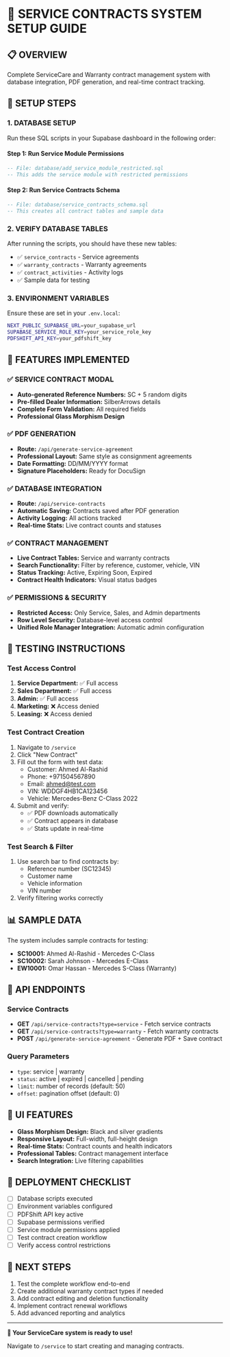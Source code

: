 # 🚀 SERVICE CONTRACTS SYSTEM SETUP GUIDE

## 📋 OVERVIEW
Complete ServiceCare and Warranty contract management system with database integration, PDF generation, and real-time contract tracking.

## 🔧 SETUP STEPS

### 1. DATABASE SETUP
Run these SQL scripts in your Supabase dashboard in the following order:

#### Step 1: Run Service Module Permissions
```sql
-- File: database/add_service_module_restricted.sql
-- This adds the service module with restricted permissions
```

#### Step 2: Run Service Contracts Schema  
```sql
-- File: database/service_contracts_schema.sql
-- This creates all contract tables and sample data
```

### 2. VERIFY DATABASE TABLES
After running the scripts, you should have these new tables:
- ✅ `service_contracts` - Service agreements
- ✅ `warranty_contracts` - Warranty agreements  
- ✅ `contract_activities` - Activity logs
- ✅ Sample data for testing

### 3. ENVIRONMENT VARIABLES
Ensure these are set in your `.env.local`:
```bash
NEXT_PUBLIC_SUPABASE_URL=your_supabase_url
SUPABASE_SERVICE_ROLE_KEY=your_service_role_key
PDFSHIFT_API_KEY=your_pdfshift_key
```

## 🎯 FEATURES IMPLEMENTED

### ✅ SERVICE CONTRACT MODAL
- **Auto-generated Reference Numbers:** SC + 5 random digits
- **Pre-filled Dealer Information:** SilberArrows details
- **Complete Form Validation:** All required fields
- **Professional Glass Morphism Design**

### ✅ PDF GENERATION
- **Route:** `/api/generate-service-agreement`
- **Professional Layout:** Same style as consignment agreements
- **Date Formatting:** DD/MM/YYYY format
- **Signature Placeholders:** Ready for DocuSign

### ✅ DATABASE INTEGRATION
- **Route:** `/api/service-contracts`
- **Automatic Saving:** Contracts saved after PDF generation
- **Activity Logging:** All actions tracked
- **Real-time Stats:** Live contract counts and statuses

### ✅ CONTRACT MANAGEMENT
- **Live Contract Tables:** Service and warranty contracts
- **Search Functionality:** Filter by reference, customer, vehicle, VIN
- **Status Tracking:** Active, Expiring Soon, Expired
- **Contract Health Indicators:** Visual status badges

### ✅ PERMISSIONS & SECURITY
- **Restricted Access:** Only Service, Sales, and Admin departments
- **Row Level Security:** Database-level access control
- **Unified Role Manager Integration:** Automatic admin configuration

## 🧪 TESTING INSTRUCTIONS

### Test Access Control
1. **Service Department:** ✅ Full access
2. **Sales Department:** ✅ Full access  
3. **Admin:** ✅ Full access
4. **Marketing:** ❌ Access denied
5. **Leasing:** ❌ Access denied

### Test Contract Creation
1. Navigate to `/service`
2. Click "New Contract"
3. Fill out the form with test data:
   - Customer: Ahmed Al-Rashid
   - Phone: +971504567890
   - Email: ahmed@test.com
   - VIN: WDDGF4HB1CA123456
   - Vehicle: Mercedes-Benz C-Class 2022
4. Submit and verify:
   - ✅ PDF downloads automatically
   - ✅ Contract appears in database
   - ✅ Stats update in real-time

### Test Search & Filter
1. Use search bar to find contracts by:
   - Reference number (SC12345)
   - Customer name
   - Vehicle information
   - VIN number
2. Verify filtering works correctly

## 📊 SAMPLE DATA
The system includes sample contracts for testing:
- **SC10001:** Ahmed Al-Rashid - Mercedes C-Class
- **SC10002:** Sarah Johnson - Mercedes E-Class  
- **EW10001:** Omar Hassan - Mercedes S-Class (Warranty)

## 🔄 API ENDPOINTS

### Service Contracts
- **GET** `/api/service-contracts?type=service` - Fetch service contracts
- **GET** `/api/service-contracts?type=warranty` - Fetch warranty contracts
- **POST** `/api/generate-service-agreement` - Generate PDF + Save contract

### Query Parameters
- `type`: service | warranty
- `status`: active | expired | cancelled | pending
- `limit`: number of records (default: 50)
- `offset`: pagination offset (default: 0)

## 🎨 UI FEATURES
- **Glass Morphism Design:** Black and silver gradients
- **Responsive Layout:** Full-width, full-height design
- **Real-time Stats:** Contract counts and health indicators
- **Professional Tables:** Contract management interface
- **Search Integration:** Live filtering capabilities

## 🚦 DEPLOYMENT CHECKLIST
- [ ] Database scripts executed
- [ ] Environment variables configured
- [ ] PDFShift API key active
- [ ] Supabase permissions verified
- [ ] Service module permissions applied
- [ ] Test contract creation workflow
- [ ] Verify access control restrictions

## 📝 NEXT STEPS
1. Test the complete workflow end-to-end
2. Create additional warranty contract types if needed
3. Add contract editing and deletion functionality
4. Implement contract renewal workflows
5. Add advanced reporting and analytics

---

**🎉 Your ServiceCare system is ready to use!**

Navigate to `/service` to start creating and managing contracts. 